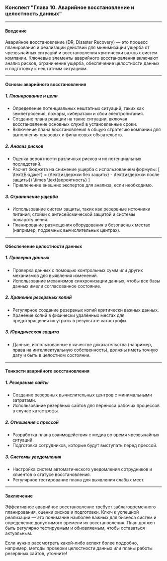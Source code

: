 ### Конспект "Глава 10. Аварийное восстановление и целостность данных"

---

#### **Введение**
Аварийное восстановление (DR, Disaster Recovery) — это процесс планирования и реализации действий для минимизации ущерба от чрезвычайных ситуаций и восстановления критически важных систем компании. Ключевые элементы аварийного восстановления включают анализ рисков, ограничение ущерба, обеспечение целостности данных и подготовку к нештатным ситуациям.

---

#### **Основы аварийного восстановления**

##### **1. Планирование и цели**
- Определение потенциальных нештатных ситуаций, таких как землетрясения, пожары, кибератаки и сбои электропитания.
- Создание плана реакции на такие ситуации, включая восстановление основных служб в установленные сроки.
- Включение плана восстановления в общую стратегию компании для выполнения правовых и финансовых обязательств.

##### **2. Анализ рисков**
- Оценка вероятности различных рисков и их потенциальных последствий.
- Расчет бюджета на снижение ущерба с использованием формулы:
  \[
  \text{Бюджет} = (\text{издержки без защиты} - \text{издержки после защиты}) \times \text{вероятность}
  \]
- Привлечение внешних экспертов для анализа, если необходимо.

##### **3. Ограничение ущерба**
- Использование систем защиты, таких как резервные источники питания, стойки с антисейсмической защитой и системы пожаротушения.
- Планирование размещения оборудования в безопасных местах (например, подземных вычислительных центрах).

---

#### **Обеспечение целостности данных**

##### **1. Проверка данных**
- Проверка данных с помощью контрольных сумм или других механизмов для выявления изменений.
- Использование механизмов синхронизации данных, чтобы все базы данных имели согласованное состояние.

##### **2. Хранение резервных копий**
- Регулярное создание резервных копий критически важных данных.
- Хранение копий в физически удалённых местах для предотвращения их утраты в результате катастрофы.

##### **3. Юридическая защита**
- Данные, использованные в качестве доказательства (например, права на интеллектуальную собственность), должны иметь точную дату и быть в целостном состоянии.

---

#### **Тонкости аварийного восстановления**

##### **1. Резервные сайты**
- Создание резервных вычислительных центров с минимальными затратами.
- Использование резервных сайтов для переноса рабочих процессов в случае катастрофы.

##### **2. Отношения с прессой**
- Разработка плана взаимодействия с медиа во время чрезвычайных ситуаций.
- Подготовка сотрудников, которые будут выступать перед прессой.

##### **3. Системы уведомления**
- Настройка систем автоматического уведомления сотрудников и клиентов о статусе восстановления.
- Регулярное тестирование плана для выявления слабых мест.

---

#### **Заключение**
Эффективное аварийное восстановление требует заблаговременного планирования, оценки рисков и подготовки. Ключ к успешной реализации — это понимание наиболее важных для бизнеса систем и определение допустимого времени их восстановления. План должен быть регулярно тестируемым и обновляемым, чтобы оставаться актуальным.

Если нужно рассмотреть какой-либо аспект более подробно, например, методы проверки целостности данных или планы работы резервных сайтов, уточните!